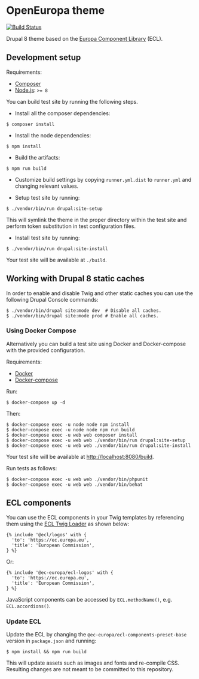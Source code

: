 # OpenEuropa theme

[![Build Status](https://travis-ci.org/ec-europa/oe_theme.svg?branch=7-update-ecl)](https://travis-ci.org/ec-europa/oe_theme)

Drupal 8 theme based on the [Europa Component Library](https://github.com/ec-europa/europa-component-library) (ECL).

## Development setup

Requirements:

- [Composer](https://getcomposer.org/)
- [Node.js](https://nodejs.org/en/): `>= 8`

You can build test site by running the following steps.

* Install all the composer dependencies:

```
$ composer install
```

* Install the node dependencies:
```
$ npm install
```

* Build the artifacts:
```
$ npm run build
```

* Customize build settings by copying `runner.yml.dist` to `runner.yml` and
changing relevant values.

* Setup test site by running:

```
$ ./vendor/bin/run drupal:site-setup
```

This will symlink the theme in the proper directory within the test site and
perform token substitution in test configuration files.

* Install test site by running:

```
$ ./vendor/bin/run drupal:site-install
```

Your test site will be available at `./build`.

## Working with Drupal 8 static caches

In order to enable and disable Twig and other static caches you can use the following Drupal Console commands:

```
$ ./vendor/bin/drupal site:mode dev  # Disable all caches.
$ ./vendor/bin/drupal site:mode prod # Enable all caches.
```

### Using Docker Compose

Alternatively you can build a test site using Docker and Docker-compose with the provided configuration.

Requirements:

- [Docker](https://www.docker.com/get-docker)
- [Docker-compose](https://docs.docker.com/compose/)

Run:

```
$ docker-compose up -d
```

Then:

```
$ docker-compose exec -u node node npm install
$ docker-compose exec -u node node npm run build
$ docker-compose exec -u web web composer install
$ docker-compose exec -u web web ./vendor/bin/run drupal:site-setup
$ docker-compose exec -u web web ./vendor/bin/run drupal:site-install
```

Your test site will be available at [http://localhost:8080/build](http://localhost:8080/build).

Run tests as follows:

```
$ docker-compose exec -u web web ./vendor/bin/phpunit
$ docker-compose exec -u web web ./vendor/bin/behat
```

## ECL components

You can use the ECL components in your Twig templates by referencing them using the [ECL Twig Loader](https://github.com/ec-europa/ecl-twig-loader)
as shown below:

```twig
{% include '@ecl/logos' with {
  'to': 'https://ec.europa.eu',
  'title': 'European Commission',
} %}
```

Or:

```twig
{% include '@ec-europa/ecl-logos' with {
  'to': 'https://ec.europa.eu',
  'title': 'European Commission',
} %}
```

JavaScript components can be accessed by `ECL.methodName()`, e.g. `ECL.accordions()`.

### Update ECL

Update the ECL by changing the `@ec-europa/ecl-components-preset-base` version in `package.json` and running:

```
$ npm install && npm run build
```

This will update assets such as images and fonts and re-compile CSS.
Resulting changes are not meant to be committed to this repository.
